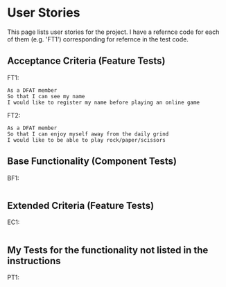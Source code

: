 # User Stories

This page lists user stories for the project. I have a refernce code for each of them (e.g. 'FT1') corresponding for refernce in the test code.

## Acceptance Criteria (Feature Tests)
FT1:
```
As a DFAT member
So that I can see my name
I would like to register my name before playing an online game
```
FT2:
```
As a DFAT member
So that I can enjoy myself away from the daily grind
I would like to be able to play rock/paper/scissors
```

## Base Functionality (Component Tests)
BF1: 
```
```

## Extended Criteria (Feature Tests)
EC1: 
```
```

## My Tests for the functionality not listed in the instructions
PT1:
```
```
